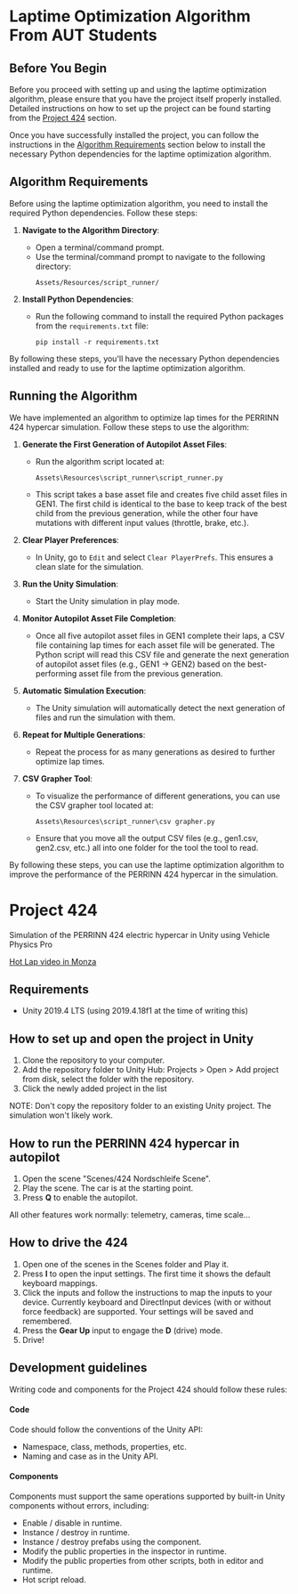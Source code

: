 # Laptime Optimization Algorithm From AUT Students
## Before You Begin
Before you proceed with setting up and using the laptime optimization algorithm, please ensure that you have the project itself properly installed. Detailed instructions on how to set up the project can be found starting from the [Project 424](#project-424) section.

Once you have successfully installed the project, you can follow the instructions in the [Algorithm Requirements](#Algorithm-Requirements) section below to install the necessary Python dependencies for the laptime optimization algorithm.

## Algorithm Requirements

Before using the laptime optimization algorithm, you need to install the required Python dependencies. Follow these steps:

1. **Navigate to the Algorithm Directory**:
   - Open a terminal/command prompt.
   - Use the terminal/command prompt to navigate to the following directory:
     ```
     Assets/Resources/script_runner/
     ```

2. **Install Python Dependencies**:
   - Run the following command to install the required Python packages from the `requirements.txt` file:
     ```
     pip install -r requirements.txt
     ```

By following these steps, you'll have the necessary Python dependencies installed and ready to use for the laptime optimization algorithm.

## Running the Algorithm
We have implemented an algorithm to optimize lap times for the PERRINN 424 hypercar simulation. Follow these steps to use the algorithm:

1. **Generate the First Generation of Autopilot Asset Files**:
   - Run the algorithm script located at:
     ```
     Assets\Resources\script_runner\script_runner.py
     ```
   - This script takes a base asset file and creates five child asset files in GEN1. The first child is identical to the base to keep track of the best child from the previous generation, while the other four have mutations with different input values (throttle, brake, etc.).

2. **Clear Player Preferences**:
   - In Unity, go to `Edit` and select `Clear PlayerPrefs`. This ensures a clean slate for the simulation.

3. **Run the Unity Simulation**:
   - Start the Unity simulation in play mode.

4. **Monitor Autopilot Asset File Completion**:
   - Once all five autopilot asset files in GEN1 complete their laps, a CSV file containing lap times for each asset file will be generated. The Python script will read this CSV file and generate the next generation of autopilot asset files (e.g., GEN1 -> GEN2) based on the best-performing asset file from the previous generation.

5. **Automatic Simulation Execution**:
   - The Unity simulation will automatically detect the next generation of files and run the simulation with them.

6. **Repeat for Multiple Generations**:
   - Repeat the process for as many generations as desired to further optimize lap times.

7. **CSV Grapher Tool**:
   - To visualize the performance of different generations, you can use the CSV grapher tool located at:
     ```
     Assets\Resources\script_runner\csv grapher.py
     ```
   - Ensure that you move all the output CSV files (e.g., gen1.csv, gen2.csv, etc.) all into one folder for the tool the tool to read.

By following these steps, you can use the laptime optimization algorithm to improve the performance of the PERRINN 424 hypercar in the simulation.


# Project 424
Simulation of the PERRINN 424 electric hypercar in Unity using Vehicle Physics Pro

[Hot Lap video in Monza](https://www.youtube.com/watch?v=OMoQGtA3gCs)

## Requirements

- Unity 2019.4 LTS (using 2019.4.18f1 at the time of writing this)

## How to set up and open the project in Unity

1. Clone the repository to your computer.
2. Add the repository folder to Unity Hub: Projects > Open > Add project from disk, select the folder with the repository. 
3. Click the newly added project in the list

NOTE: Don't copy the repository folder to an existing Unity project. The simulation won't likely work.

## How to run the PERRINN 424 hypercar in autopilot

1. Open the scene "Scenes/424 Nordschleife Scene".
2. Play the scene. The car is at the starting point.
3. Press **Q** to enable the autopilot.

All other features work normally: telemetry, cameras, time scale...

## How to drive the 424

1. Open one of the scenes in the Scenes folder and Play it.
2. Press **I** to open the input settings. The first time it shows the default keyboard mappings.
3. Click the inputs and follow the instructions to map the inputs to your device. Currently keyboard and DirectInput devices (with or without force feedback) are supported. Your settings will be saved and remembered.
4. Press the **Gear Up** input to engage the **D** (drive) mode.
5. Drive!

## Development guidelines

Writing code and components for the Project 424 should follow these rules:

#### Code

Code should follow the conventions of the Unity API:

- Namespace, class, methods, properties, etc.
- Naming and case as in the Unity API.

#### Components

Components must support the same operations supported by built-in Unity components without errors, including:

- Enable / disable in runtime.
- Instance / destroy in runtime.
- Instance / destroy prefabs using the component.
- Modify the public properties in the inspector in runtime.
- Modify the public properties from other scripts, both in editor and runtime.
- Hot script reload.
